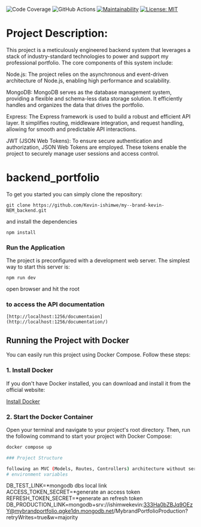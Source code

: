 ![Code Coverage](https://img.shields.io/badge/code--coverage-97.8%25-brightgreen)
![GitHub Actions](https://github.com/Kevin-ishimwe/my--brand-kevin-NEM_backend/actions/workflows/node-js.yml/badge.svg?branch=DEVELOP)
[![Maintainability](https://api.codeclimate.com/v1/badges/672c53f58afff393e21e/maintainability)](https://codeclimate.com/github/Kevin-ishimwe/my--brand-kevin-NEM_backend/maintainability)
[![License: MIT](https://img.shields.io/badge/License-MIT-yellow.svg)](https://opensource.org/licenses/MIT)

# Project Description:

This project is a meticulously engineered backend system that leverages a stack of industry-standard technologies to power and support my professional portfolio. The core components of this system include:

Node.js: The project relies on the asynchronous and event-driven architecture of Node.js, enabling high performance and scalability.

MongoDB: MongoDB serves as the database management system, providing a flexible and schema-less data storage solution. It efficiently handles and organizes the data that drives the portfolio.

Express: The Express framework is used to build a robust and efficient API layer. It simplifies routing, middleware integration, and request handling, allowing for smooth and predictable API interactions.

JWT (JSON Web Tokens): To ensure secure authentication and authorization, JSON Web Tokens are employed. These tokens enable the project to securely manage user sessions and access control.
    
# backend_portfolio
To get you started you can simply clone the repository:

```
git clone https://github.com/Kevin-ishimwe/my--brand-kevin-NEM_backend.git
```

and install the dependencies

```
npm install
```

### Run the Application

The project is preconfigured with a development web server. The simplest way to start this server is:

    npm run dev
 open browser and hit the root

### to access the API documentation

    [http://localhost:1256/documentaion](http://localhost:1256/documentation/)

## Running the Project with Docker

You can easily run this project using Docker Compose. Follow these steps:

### 1. Install Docker

If you don't have Docker installed, you can download and install it from the official website:

[Install Docker](https://www.docker.com/get-started)

### 2. Start the Docker Container

Open your terminal and navigate to your project's root directory. Then, run the following command to start your project with Docker Compose:

```bash
docker compose up

### Project Structure

following an MVC (Models, Routes, Controllers) architecture without serving static pages.
# environment variables

```
DB_TEST_LINK=*mongodb dbs local link
ACCESS_TOKEN_SECRET=*generate an access token
REFRESH_TOKEN_SECRET=*generate an refresh token
DB_PRODUCTION_LINK=mongodb+srv://ishimwekevin:333Ha0bZBJq9OEzY@mybrandportfolio.qgke1dn.mongodb.net/MybrandPortfolioProduction?retryWrites=true&w=majority
```


